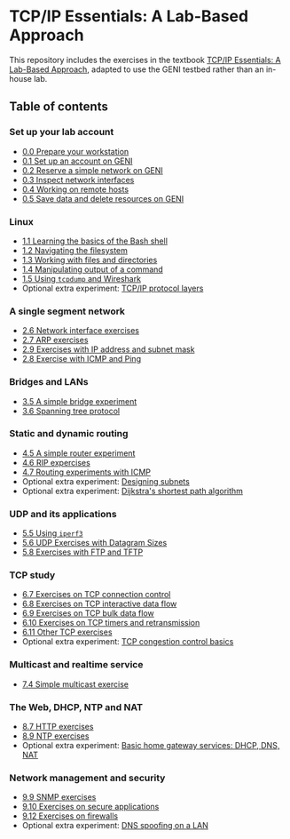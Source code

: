 # TCP/IP Essentials: A Lab-Based Approach

This repository includes the exercises in the textbook [TCP/IP Essentials: A Lab-Based Approach](https://www.amazon.com/TCP-IP-Essentials-Lab-Based-Approach/dp/052160124X), adapted to use the GENI testbed rather than an in-house lab.

## Table of contents

### Set up your lab account

* [0.0 Prepare your workstation](lab0/1-0-prepare-workstation.md)
* [0.1 Set up an account on GENI](lab0/1-1-setup-account.md)
* [0.2 Reserve a simple network on GENI](lab0/1-2-reserve-and-login.md)
* [0.3 Inspect network interfaces](lab0/1-3-network-interfaces.md)
* [0.4 Working on remote hosts](lab0/1-4-working-on-remote-hosts.md)
* [0.5 Save data and delete resources on GENI](lab0/1-5-delete-resources.md)


### Linux


* [1.1 Learning the basics of the Bash shell](lab1/1-1-linux-shell.md)
* [1.2 Navigating the filesystem](lab1/1-2-linux-navigating.md)
* [1.3 Working with files and directories](lab1/1-3-linux-files-directories.md)
* [1.4 Manipulating output of a command](lab1/1-4-linux-manipulate.md)
* [1.5 Using `tcpdump` and Wireshark](lab1/1-5-tcpdump-wireshark.md)
* Optional extra experiment: [TCP/IP protocol layers](https://witestlab.poly.edu/blog/tcp-ip-protocol-stack/)

### A single segment network

* [2.6 Network interface exercises](lab2/2-6-network-interface.md)
* [2.7 ARP exercises](lab2/2-7-arp.md)
* [2.9 Exercises with IP address and subnet mask](lab2/2-9-ip-subnet.md)
* [2.8 Exercise with ICMP and Ping](lab2/2-8-icmp-ping.md)

### Bridges and LANs

* [3.5 A simple bridge experiment](lab3/3-5-simple-bridge.md)
* [3.6 Spanning tree protocol](https://witestlab.poly.edu/blog/the-spanning-tree-protocol/)


### Static and dynamic routing

* [4.5 A simple router experiment](lab4/el5373-lab4-45.md)
* [4.6 RIP expercises](lab4/el5373-lab4-46.md)
* [4.7 Routing experiments with ICMP](lab4/el5373-lab4-47.md)
* Optional extra experiment: [Designing subnets](https://witestlab.poly.edu/blog/designing-subnets/)
* Optional extra experiment: [Dijkstra's shortest path algorithm](https://witestlab.poly.edu/blog/dijkstras-shortest-path-algorithm/)

### UDP and its applications


* [5.5 Using `iperf3`](lab5/el5373-lab5-55.md)
* [5.6 UDP Exercises with Datagram Sizes](lab5/el5373-lab5-56.md)
* [5.8 Exercises with FTP and TFTP](lab5/el5373-lab5-58.md)


### TCP study

* [6.7 Exercises on TCP connection control](lab6/el5373-lab6-67.md)
* [6.8 Exercises on TCP interactive data flow](lab6/el5373-lab6-68.md)
* [6.9 Exercises on TCP bulk data flow](lab6/el5373-lab6-69.md)
* [6.10 Exercises on TCP timers and retransmission](lab6/el5373-lab6-610.md)
* [6.11 Other TCP exercises](lab6/el5373-lab6-611.md)
* Optional extra experiment: [TCP congestion control basics](https://witestlab.poly.edu/blog/tcp-congestion-control-basics/)

### Multicast and realtime service

* [7.4 Simple multicast exercise](lab7/el5373-lab7-74.md)


### The Web, DHCP, NTP and NAT

* [8.7 HTTP exercises](lab8/el5373-lab8-87.md)
* [8.9 NTP exercises](lab8/el5373-lab8-89.md)
* Optional extra experiment: [Basic home gateway services: DHCP, DNS, NAT](https://witestlab.poly.edu/blog/basic-home-gateway-services-dhcp-dns-nat/)

### Network management and security

* [9.9 SNMP exercises](lab9/el5373-lab9-909.md)
* [9.10 Exercises on secure applications](lab9/el5373-lab9-910.md)
* [9.12 Exercises on firewalls](lab9/el5373-lab9-912.md)
* Optional extra experiment: [DNS spoofing on a LAN](https://witestlab.poly.edu/blog/redirect-traffic-to-a-wrong-or-fake-site-with-dns-spoofing-on-a-lan/)

